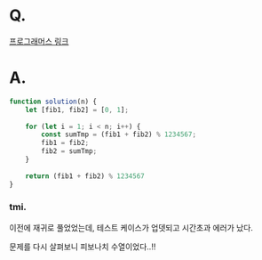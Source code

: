 # Q.
[프로그래머스 링크](https://school.programmers.co.kr/learn/courses/30/lessons/12914)

# A.
```js
function solution(n) {
    let [fib1, fib2] = [0, 1];
 
    for (let i = 1; i < n; i++) {
        const sumTmp = (fib1 + fib2) % 1234567;
        fib1 = fib2;
        fib2 = sumTmp;
    }
    
    return (fib1 + fib2) % 1234567
}
```

### tmi.
이전에 재귀로 풀었었는데, 테스트 케이스가 업뎃되고 시간초과 에러가 났다.

문제를 다시 살펴보니 피보나치 수열이었다..!! 
